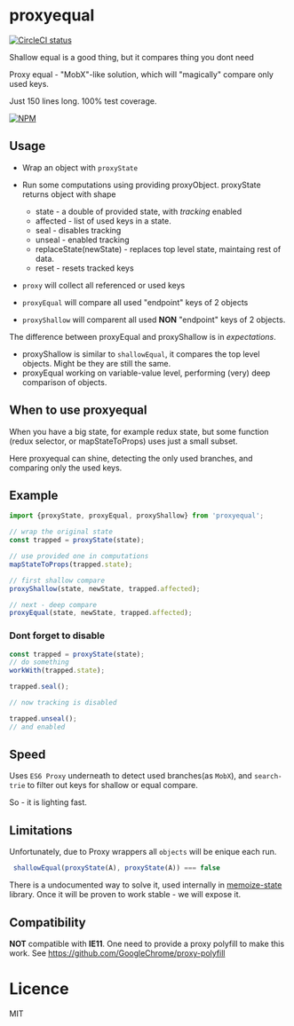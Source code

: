 proxyequal
=====
[![CircleCI status](https://img.shields.io/circleci/project/github/theKashey/proxyequal/master.svg?style=flat-square)](https://circleci.com/gh/theKashey/proxyequal/tree/master)

Shallow equal is a good thing, but it compares thing you dont need

Proxy equal - "MobX"-like solution, which will "magically" compare only used keys.

Just 150 lines long. 100% test coverage.

[![NPM](https://nodei.co/npm/proxyequal.png?downloads=true&stars=true)](https://nodei.co/npm/proxyequal/)

## Usage
* Wrap an object with `proxyState`
* Run some computations using providing proxyObject.
proxyState returns object with shape 
  * state - a double of provided state, with _tracking_ enabled
  * affected - list of used keys in a state.
  * seal - disables tracking
  * unseal - enabled tracking
  * replaceState(newState) - replaces top level state, maintaing rest of data.
  * reset - resets tracked keys
   

* `proxy` will collect all referenced or used keys
* `proxyEqual` will compare all used "endpoint" keys of 2 objects
* `proxyShallow` will comparent all used __NON__ "endpoint" keys of 2 objects.

The difference between proxyEqual and proxyShallow is in _expectations_.
* proxyShallow is similar to `shallowEqual`, it compares the top level objects. Might be they are still the same.
* proxyEqual working on variable-value level, performing (very) deep comparison of objects. 

## When to use proxyequal
When you have a big state, for example redux state, but some function (redux selector, or mapStateToProps)
uses just a small subset.

Here proxyequal can shine, detecting the only used branches, and comparing only the used keys.

## Example
```js
import {proxyState, proxyEqual, proxyShallow} from 'proxyequal';

// wrap the original state
const trapped = proxyState(state);

// use provided one in computations
mapStateToProps(trapped.state);

// first shallow compare
proxyShallow(state, newState, trapped.affected);

// next - deep compare
proxyEqual(state, newState, trapped.affected);
```
### Dont forget to disable
```js
const trapped = proxyState(state);
// do something
workWith(trapped.state);

trapped.seal();

// now tracking is disabled

trapped.unseal();
// and enabled
```

## Speed

Uses `ES6 Proxy` underneath to detect used branches(as `MobX`), and `search-trie` to filter out keys for shallow or equal compare.

So - it is lighting fast.

## Limitations

Unfortunately, due to Proxy wrappers all `objects` will be enique each run.
```js
 shallowEqual(proxyState(A), proxyState(A)) === false
```
There is a undocumented way to solve it, used internally in [memoize-state](https://github.com/theKashey/memoize-state) library.
Once it will be proven to work stable - we will expose it.

## Compatibility

__NOT__ compatible with __IE11__. One need to provide a proxy polyfill to make this work.
See https://github.com/GoogleChrome/proxy-polyfill

# Licence
MIT